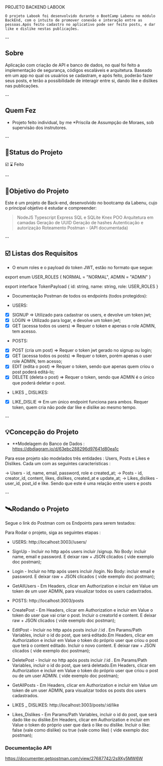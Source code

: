 PROJETO BACKEND LABOOK


    O projeto Labook foi desenvolvido durante o BootCamp Labenu no módulo BackEnd, com o intuito de promover conexão e interação entre as pessoas.Após feito cadastro no aplicativo pode ser feito posts, e dar like e dislike nestas publicações.
    
--

##  Sobre

Aplicação com criação de API e banco de dados, no qual foi feito a implementação de segurança, códigos escaláveis e arquitetura. Baseado em um app no qual os usuários se cadastram, e após feito, poderão fazer seus posts, e terão a possibilidade de interagir entre si, dando like e dislikes nas publicações. 

--

##  Quem Fez 

- Projeto feito individual, by me *Priscila de Assumpção de Moraes, sob supervisão dos instrutores.

--

##  🧭Status do Projeto

 ☑️ ⌛ Feito

--

##  🎯Objetivo do Projeto

Este é um projeto de Back-end, desenvolvido no bootcamp da Labenu, cujo o principal objetivo é estudar e compreender: 
> NodeJS
> Typescript
> Express
> SQL e SQLite
> Knex
> POO
> Arquitetura em camadas
> Geração de UUID
> Geração de hashes
> Autenticação e autorização
> Roteamento
> Postman - (API documentada)

--

## ☑️ Listas dos Requisitos 

- O enum roles e o payload do token JWT, estão no formato que segue:

export enum USER_ROLES {
    NORMAL = "NORMAL",
    ADMIN = "ADMIN"
}

export interface TokenPayload {
    id: string,
    name: string,
    role: USER_ROLES
}

- Documentação Postman de todos os endpoints (todos protegidos):

* USERS:
- [x] SIGNUP => Utilizado para cadastrar os users, e devolve um token jwt;
- [x] LOGIN => Utilizado para logar, e devolve um token jwt;
- [x] GET (acessa todos os users) => Requer o token e apenas o role ADMIN, tem acesso.

* POSTS:
- [x] POST (cria um post) => Requer o token jwt gerado no signup ou login;  
- [x] GET (acessa todos os posts) => Requer o token, porém apenas o user role ADMIN, tem acesso;
- [x] EDIT (edita o post) => Requer o token, sendo que apenas quem criou o post poderá editá-lo;
- [x] DELETE (deleta o post) => Requer o token, sendo que ADMIN é o único que poderá deletar o post.

* LIKES _ DISLIKES:
- [x] LIKE_DISLIE => Em um único endpoint funciona para ambos. Requer token, quem cria não pode dar like e dislike ao mesmo tempo.

--

## 💡Concepção do Projeto

- **Modelagem do Banco de Dados : https://dbdiagram.io/d/63ebc288296d97641d80ea1c 

Para esse projeto são modelados três entidades : Users, Posts e Likes e Dislikes.  Cada um com as seguintes caracteristicas :

→ Users -  id, name, email, password, role e created_at;
→ Posts - id, creator_id, content, likes, dislikes, created_at e update_at;
→ Likes_dislikes - user_id, post_id e like. Sendo que este é uma relação entre users e posts

--

## 🛰Rodando o Projeto

Segue o link do Postman com os Endpoints para serem testados:

Para Rodar o projeto, siga as seguintes etapas :

* USERS: http://localhost:3003//users/

- SignUp - Incluir no http após users incluir /signup. No Body: incluir name, email e password. E deixar raw + JSON clicados ( vide exemplo doc postman);

- Login - Incluir no http após users incluir /login. No Body: incluir email e password. E deixar raw + JSON clicados ( vide exemplo doc postman);

- GetAllUsers - Em Headers, clicar em Authorization e incluir em Value um token de um user ADMIN, para visualizar todos os users cadastrados. 


* POSTS: http://localhost:3003/posts

- CreatePost - Em Headers, clicar em Authorization e incluir em Value o token do user que vai criar o post. Incluir o creatorId e content. E deixar raw + JSON clicados ( vide exemplo doc postman);

- EditPost - Incluir no http após posts incluir /:id . Em Params/Path Variables, incluir o id do post, que será editado.Em Headers, clicar em Authorization e incluir em Value o token do próprio user que criou o post que terá o content editado. Incluir o novo content. E deixar raw + JSON clicados ( vide exemplo doc postman);

- DeletePost - Incluir no http após posts incluir /:id . Em Params/Path Variables, incluir o id do post, que será deletado.Em Headers, clicar em Authorization e incluir em Value o token do próprio user que criou o post ou de um user ADMIN. ( vide exemplo doc postman);

- GetAllPosts - Em Headers, clicar em Authorization e incluir em Value um token de um user ADMIN, para visualizar todos os posts dos users cadastrados. 


* LIKES _ DISLIKES: http://localhost:3003/posts/:id/like

- Likes_Dislikes - Em Params/Path Variables, incluir o id do post, que será dado like ou dislike.Em Headers, clicar em Authorization e incluir em Value o token do próprio user que dará o like ou dislike. Incluir o like: false (vale como dislike) ou true (vale como like) ( vide exemplo doc postman);


###  Documentação API 

https://documenter.getpostman.com/view/27687742/2s9Xy5MW6W 




